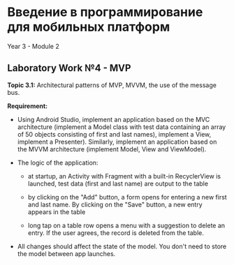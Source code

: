 # Введение в программирование для мобильных платформ

Year 3 - Module 2

## Laboratory Work №4 - MVP

**Topic 3.1:** Architectural patterns of MVP, MVVM, the use of the message bus.

**Requirement:**

- Using Android Studio, implement an application based on the MVC architecture (implement a Model class with test data containing an array of 50 objects consisting of first and last names), implement a View, implement a Presenter). Similarly, implement an application based on the MVVM architecture (implement Model, View and ViewModel).

- The logic of the application:

  - at startup, an Activity with Fragment with a built-in RecyclerView is launched, test data (first and last name) are output to the table

  - by clicking on the "Add" button, a form opens for entering a new first and last name. By clicking on the "Save" button, a new entry appears in the table

  - long tap on a table row opens a menu with a suggestion to delete an entry. If the user agrees, the record is deleted from the table.

- All changes should affect the state of the model. You don't need to store the model between app launches.
